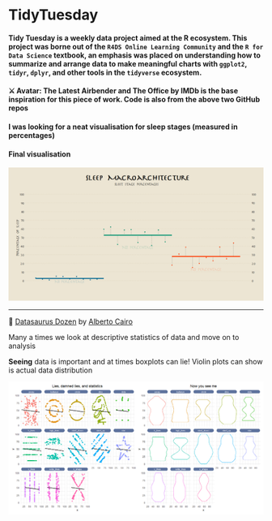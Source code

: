 # TidyTuesday

#### Tidy Tuesday is a weekly data project aimed at the R ecosystem. This project was borne out of the `R4DS Online Learning Community` and the `R for Data Science` textbook, an emphasis was placed on understanding how to summarize and arrange data to make meaningful charts with `ggplot2`, `tidyr`, `dplyr`, and other tools in the `tidyverse` ecosystem.

#### ⚔️ Avatar: The Latest Airbender and The Office by IMDb is the base inspiration for this piece of work. Code is also from the above two GitHub repos

#### I was looking for a neat visualisation for sleep stages (measured in percentages)

#### Final visualisation

![Sleep percentages](https://github.com/rahulvenugopal/TidyTuesday/blob/master/images/sleep_architecture/final_plot.png)

---
🦖 [Datasaurus Dozen](https://github.com/rfordatascience/tidytuesday/blob/master/data/2020/2020-10-13/readme.md) by [Alberto Cairo](http://www.thefunctionalart.com/2016/08/download-datasaurus-never-trust-summary.html)

Many a times we look at descriptive statistics of data and move on to analysis

**Seeing** data is important and at times boxplots can lie! Violin plots can show is actual data distribution

![Visualisation](https://github.com/rahulvenugopal/TidyTuesday/blob/master/images/dinosaurus/datasaurus.png)